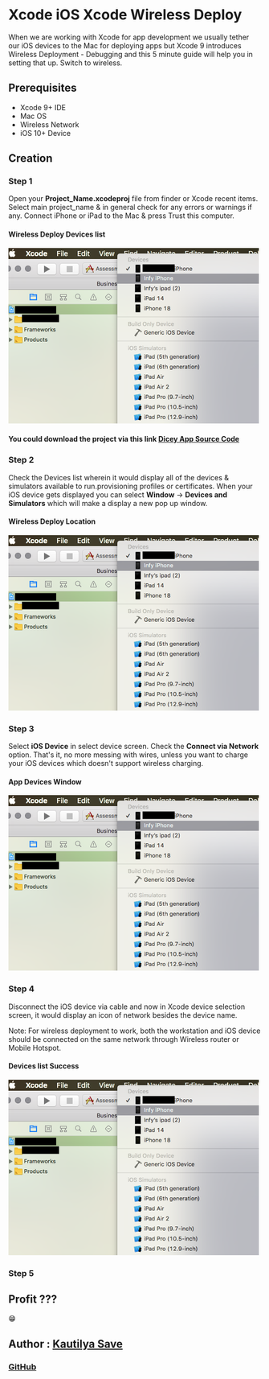 # Xcode iOS Xcode Wireless Deploy

When we are working with Xcode for app development we usually tether our iOS devices to the Mac for deploying apps but Xcode 9 introduces Wireless Deployment - Debugging and this 5 minute guide will help you in setting that up. Switch to wireless.

## Prerequisites

* Xcode 9+ IDE
* Mac OS
* Wireless Network
* iOS 10+ Device

## Creation

### Step 1

Open your **Project_Name.xcodeproj** file from finder or Xcode recent items.
Select main project_name & in general check for any errors or warnings if any.
Connect iPhone or iPad to the Mac & press Trust this computer.

#### Wireless Deploy Devices list

![alt text][image]

[image]: iOSiPAAssets/wirelessDeployDevicesBefore.png "Wireless Deploy Devices list Kautilya"

#### You could download the project via this link [Dicey App Source Code](https://github.com/SensehacK/Dicey)

### Step 2

Check the Devices list wherein it would display all of the devices & simulators available to run.provisioning profiles or certificates.
When your iOS device gets displayed you can select **Window** -> **Devices and Simulators** which will make a display a new pop up window.

#### Wireless Deploy Location

![alt text][image]

[image]: iOSiPAAssets/wirelessDeployMenuOption.png "Wireless Deploy Menu Kautilya"

### Step 3

Select **iOS Device** in select device screen. Check the **Connect via Network** option.
That's it, no more messing with wires, unless you want to charge your iOS devices which doesn't support wireless charging.

#### App Devices Window

![alt text][image]

[image]: iOSiPAAssets/wirelessDeployDevicesWindow.png "Wireless Deploy Window Kautilya"

### Step 4

Disconnect the iOS device via cable and now in Xcode device selection screen, it would display an icon of network besides the device name.

Note: For wireless deployment to work, both the workstation and iOS device should be connected on the same network through Wireless router or Mobile Hotspot.

#### Devices list Success

![alt text][image]

[image]: iOSiPAAssets/wirelessDeployDevicesSuccess.png "Wireless Deploy Devices Success Kautilya"

### Step 5

## Profit ???

:grin:

## Author : [Kautilya Save](https://kautilya.design/)

### [GitHub](https://github.com/SensehacK)